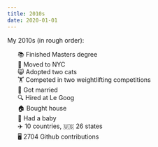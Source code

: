 ```yaml
---
title: 2010s
date: 2020-01-01
---
```


My 2010s (in rough order):

<ul style="list-style: none;">
<li>📚 Finished Masters degree
<li>🗽 Moved to NYC
<li>😸 Adopted two cats
<li>🏋️ Competed in two weightlifting competitions
<li>💍 Got married
<li>🔍 Hired at Le Goog
<li>🏠 Bought house
<li>👶 Had a baby
<li>✈️ 10 countries,  🇺🇸 26 states
<li>🖥️ 2704 Github contributions
